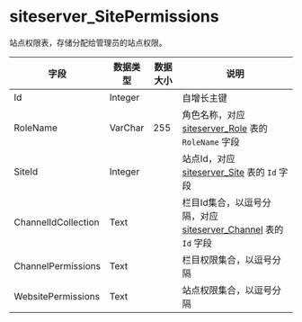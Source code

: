 # siteserver_SitePermissions

站点权限表，存储分配给管理员的站点权限。

字段 | 数据类型 | 数据大小 | 说明
------ | ------ | ------ | ------
Id | Integer | | 自增长主键
RoleName | VarChar | 255 | 角色名称，对应 [siteserver_Role](siteserver_Role.md) 表的 `RoleName` 字段
SiteId | Integer | | 站点Id，对应 [siteserver_Site](siteserver_Site.md) 表的 `Id` 字段
ChannelIdCollection | Text | | 栏目Id集合，以逗号分隔，对应 [siteserver_Channel](siteserver_Channel.md) 表的 `Id` 字段
ChannelPermissions | Text | | 栏目权限集合，以逗号分隔
WebsitePermissions | Text | | 站点权限集合，以逗号分隔